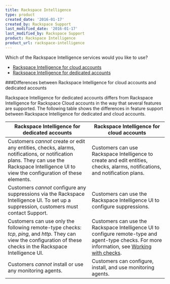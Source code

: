 ```yaml
---
title: Rackspace Intelligence
type: product
created_date: '2016-01-17'
created_by: Rackspace Support
last_modified_date: '2016-01-17'
last_modified_by: Rackspace Support
product: Rackspace Intelligence
product_url: rackspace-intelligence
---
```


Which of the Rackspace Intelligence services would you like to use?

-   [Rackspace Intelligence for cloud accounts](/how-to/getting-started-with-rackspace-intelligence-for-the-cloud)
-   [Rackspace Intelligence for dedicated accounts](/how-to/getting-started-with-rackspace-intelligence-for-dedicated-accounts)

###Differences between Rackspace Intelligence for cloud accounts and dedicated accounts

Rackspace Intelligence for dedicated accounts differs from Rackspace Intelligence for Rackspace Cloud accounts in the way that several features are supported. The following table shows the differences in feature support between Rackspace Intelligence for dedicated and cloud accounts.

| Rackspace Intelligence for dedicated accounts | Rackspace Intelligence for cloud accounts |
|---------------------------------------------------------------------------------------------------------------------------------------------------------------------------------------------|------------------------------------------------------------------------------------------------------------------------------------------------|
| Customers _cannot_ create or edit any entities, checks, alarms, notifications, or notification plans. They can use the Rackspace Intelligence UI to view the configuration of these elements. | Customers can use Rackspace Intelligence to create and edit entities, checks, alarms, notifications, and notification plans. |
| Customers _cannot_ configure any suppressions via the Rackspace Intelligence UI. To set up a suppression, customers must contact Support. | Customers can use the Rackspace Intelligence UI to configure suppressions. |
| Customers can use only the following remote-type checks: _tcp_, _ping_, and _http_. They can view the configuration of these checks in the Rackspace Intelligence UI. | Customers can use the Rackspace Intelligence UI to configure remote-type and agent-type checks. For more information, see [Working with checks](/how-to/working-with-checks). |
| Customers _cannot_ install or use any monitoring agents. | Customers can configure, install, and use monitoring agents. |
